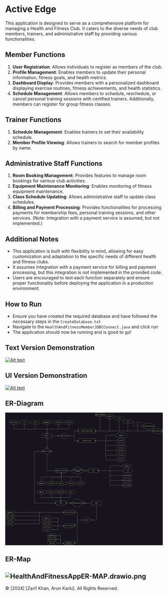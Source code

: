 # Active Edge

This application is designed to serve as a comprehensive platform for managing a Health and Fitness Club. It caters to the diverse needs of club members, trainers, and administrative staff by providing various functionalities.

## Member Functions

1. **User Registration**: Allows individuals to register as members of the club.
2. **Profile Management**: Enables members to update their personal information, fitness goals, and health metrics.
3. **Dashboard Display**: Provides members with a personalized dashboard displaying exercise routines, fitness achievements, and health statistics.
4. **Schedule Management**: Allows members to schedule, reschedule, or cancel personal training sessions with certified trainers. Additionally, members can register for group fitness classes.

## Trainer Functions

1. **Schedule Management**: Enables trainers to set their availability schedule.
2. **Member Profile Viewing**: Allows trainers to search for member profiles by name.

## Administrative Staff Functions

1. **Room Booking Management**: Provides features to manage room bookings for various club activities.
2. **Equipment Maintenance Monitoring**: Enables monitoring of fitness equipment maintenance.
3. **Class Schedule Updating**: Allows administrative staff to update class schedules.
4. **Billing and Payment Processing**: Provides functionalities for processing payments for membership fees, personal training sessions, and other services. (Note: Integration with a payment service is assumed, but not implemented.)

## Additional Notes

- This application is built with flexibility in mind, allowing for easy customization and adaptation to the specific needs of different health and fitness clubs.
- It assumes integration with a payment service for billing and payment processing, but this integration is not implemented in the provided code.
- Users are encouraged to test each function separately and ensure proper functionality before deploying the application in a production environment.

## How to Run
- Ensure you have created the required database and have followed the necessary steps in the ```CreateDatabase.txt```
- Navigate to the  ```HealthAndFitnessMemberJDBCConnect.java``` and click run
- The application should now be running and is good to go!

## Text Version Demonstration
[![Alt text](https://img.youtube.com/vi/vQqswpxaSW0/0.jpg)](https://www.youtube.com/watch?v=vQqswpxaSW0)

## UI Version Demonstration
[![Alt text](https://img.youtube.com/vi/f_C4L8Uz7vo/0.jpg)](https://www.youtube.com/watch?v=f_C4L8Uz7vo)

## ER-Diagram

![Alt text](https://github.com/Nicerice96/HealthAndFitnessApp/raw/master/docs/HealthAndFitnessApp-ER.drawio.png)

## ER-Map
![HealthAndFitnessAppER-MAP.drawio.png](..%2F..%2F..%2F..%2F..%2F..%2F..%2FDesktop%2FHealthAndFitnessAppER-MAP.drawio.png)
---------------------------------------------------------------------
© [2024] [Zarif Khan, Arun Karki]. All Rights Reserved.
